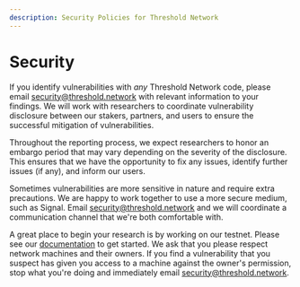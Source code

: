 ```yaml
---
description: Security Policies for Threshold Network
---
```


# Security

If you identify vulnerabilities with _any_ Threshold Network code, please email [security@threshold.network](mailto:security@threshold.network) with relevant information to your findings. We will work with researchers to coordinate vulnerability disclosure between our stakers, partners, and users to ensure the successful mitigation of vulnerabilities.

Throughout the reporting process, we expect researchers to honor an embargo period that may vary depending on the severity of the disclosure. This ensures that we have the opportunity to fix any issues, identify further issues (if any), and inform our users.

Sometimes vulnerabilities are more sensitive in nature and require extra precautions. We are happy to work together to use a more secure medium, such as Signal. Email [security@threshold.network](mailto:security@threshold.network) and we will coordinate a communication channel that we're both comfortable with.

A great place to begin your research is by working on our testnet. Please see our [documentation](../app-development/using-threshold-applications/) to get started. We ask that you please respect network machines and their owners. If you find a vulnerability that you suspect has given you access to a machine against the owner's permission, stop what you're doing and immediately email [security@threshold.network](mailto:security@threshold.network).

